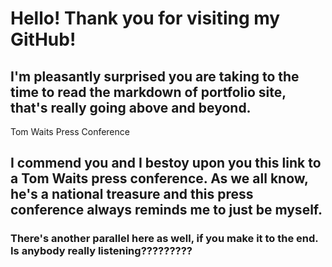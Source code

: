 <h1>Hello! Thank you for visiting my GitHub!</h1>

<h2>I'm pleasantly surprised you are taking to the time to read the markdown of portfolio site, that's really going above and beyond.</h2>
<Link href={"https://youtu.be/Psk3rmjonQA"} passHref><a>Tom Waits Press Conference</a></Link>
<h2>I commend you and I bestoy upon you this link to a Tom Waits press conference. As we all know, he's a national treasure and this press conference always reminds me to just be myself.</h2>
<h3>There's another parallel here as well, if you make it to the end. Is anybody really listening?????????</h3>
